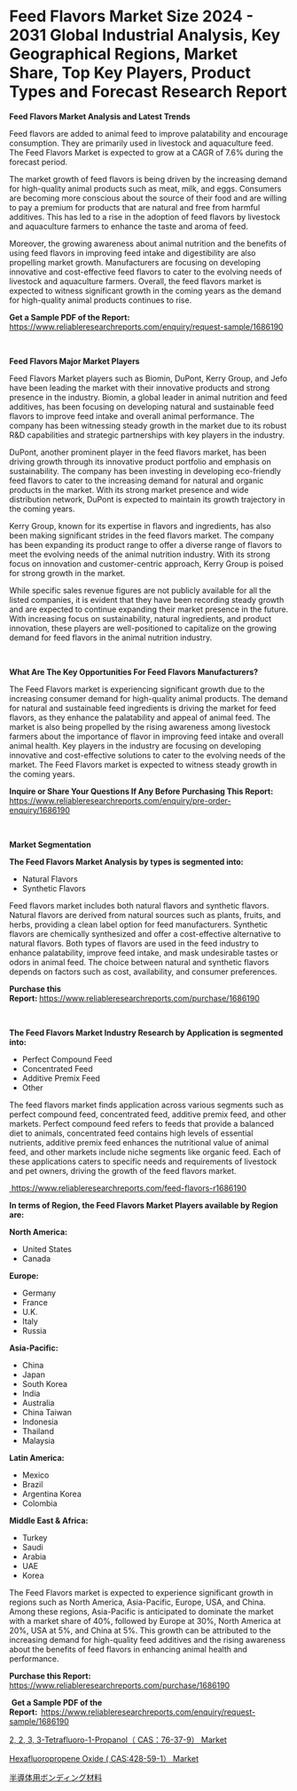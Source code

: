 <p><h1>Feed Flavors Market Size 2024 - 2031 Global Industrial Analysis, Key Geographical Regions, Market Share, Top Key Players, Product Types and Forecast Research Report</h1></p><p><strong>Feed Flavors Market Analysis and Latest Trends</strong></p>
<p><p>Feed flavors are added to animal feed to improve palatability and encourage consumption. They are primarily used in livestock and aquaculture feed. The Feed Flavors Market is expected to grow at a CAGR of 7.6% during the forecast period.</p><p>The market growth of feed flavors is being driven by the increasing demand for high-quality animal products such as meat, milk, and eggs. Consumers are becoming more conscious about the source of their food and are willing to pay a premium for products that are natural and free from harmful additives. This has led to a rise in the adoption of feed flavors by livestock and aquaculture farmers to enhance the taste and aroma of feed.</p><p>Moreover, the growing awareness about animal nutrition and the benefits of using feed flavors in improving feed intake and digestibility are also propelling market growth. Manufacturers are focusing on developing innovative and cost-effective feed flavors to cater to the evolving needs of livestock and aquaculture farmers. Overall, the feed flavors market is expected to witness significant growth in the coming years as the demand for high-quality animal products continues to rise.</p></p>
<p><strong>Get a Sample PDF of the Report:&nbsp;</strong> <a href="https://www.reliableresearchreports.com/enquiry/request-sample/1686190">https://www.reliableresearchreports.com/enquiry/request-sample/1686190</a></p>
<p>&nbsp;</p>
<p><strong>Feed Flavors Major Market Players</strong></p>
<p><p>Feed Flavors Market players such as Biomin, DuPont, Kerry Group, and Jefo have been leading the market with their innovative products and strong presence in the industry. Biomin, a global leader in animal nutrition and feed additives, has been focusing on developing natural and sustainable feed flavors to improve feed intake and overall animal performance. The company has been witnessing steady growth in the market due to its robust R&D capabilities and strategic partnerships with key players in the industry.</p><p>DuPont, another prominent player in the feed flavors market, has been driving growth through its innovative product portfolio and emphasis on sustainability. The company has been investing in developing eco-friendly feed flavors to cater to the increasing demand for natural and organic products in the market. With its strong market presence and wide distribution network, DuPont is expected to maintain its growth trajectory in the coming years.</p><p>Kerry Group, known for its expertise in flavors and ingredients, has also been making significant strides in the feed flavors market. The company has been expanding its product range to offer a diverse range of flavors to meet the evolving needs of the animal nutrition industry. With its strong focus on innovation and customer-centric approach, Kerry Group is poised for strong growth in the market.</p><p>While specific sales revenue figures are not publicly available for all the listed companies, it is evident that they have been recording steady growth and are expected to continue expanding their market presence in the future. With increasing focus on sustainability, natural ingredients, and product innovation, these players are well-positioned to capitalize on the growing demand for feed flavors in the animal nutrition industry.</p></p>
<p>&nbsp;</p>
<p><strong>What Are The Key Opportunities For Feed Flavors Manufacturers?</strong></p>
<p><p>The Feed Flavors market is experiencing significant growth due to the increasing consumer demand for high-quality animal products. The demand for natural and sustainable feed ingredients is driving the market for feed flavors, as they enhance the palatability and appeal of animal feed. The market is also being propelled by the rising awareness among livestock farmers about the importance of flavor in improving feed intake and overall animal health. Key players in the industry are focusing on developing innovative and cost-effective solutions to cater to the evolving needs of the market. The Feed Flavors market is expected to witness steady growth in the coming years.</p></p>
<p><strong>Inquire or Share Your Questions If Any Before Purchasing This Report:</strong> <a href="https://www.reliableresearchreports.com/enquiry/pre-order-enquiry/1686190">https://www.reliableresearchreports.com/enquiry/pre-order-enquiry/1686190</a></p>
<p>&nbsp;</p>
<p><strong>Market Segmentation</strong></p>
<p><strong>The Feed Flavors Market Analysis by types is segmented into:</strong></p>
<p><ul><li>Natural Flavors</li><li>Synthetic Flavors</li></ul></p>
<p><p>Feed flavors market includes both natural flavors and synthetic flavors. Natural flavors are derived from natural sources such as plants, fruits, and herbs, providing a clean label option for feed manufacturers. Synthetic flavors are chemically synthesized and offer a cost-effective alternative to natural flavors. Both types of flavors are used in the feed industry to enhance palatability, improve feed intake, and mask undesirable tastes or odors in animal feed. The choice between natural and synthetic flavors depends on factors such as cost, availability, and consumer preferences.</p></p>
<p><strong>Purchase this Report:&nbsp;</strong><a href="https://www.reliableresearchreports.com/purchase/1686190">https://www.reliableresearchreports.com/purchase/1686190</a></p>
<p>&nbsp;</p>
<p><strong>The Feed Flavors Market Industry Research by Application is segmented into:</strong></p>
<p><ul><li>Perfect Compound Feed</li><li>Concentrated Feed</li><li>Additive Premix Feed</li><li>Other</li></ul></p>
<p><p>The feed flavors market finds application across various segments such as perfect compound feed, concentrated feed, additive premix feed, and other markets. Perfect compound feed refers to feeds that provide a balanced diet to animals, concentrated feed contains high levels of essential nutrients, additive premix feed enhances the nutritional value of animal feed, and other markets include niche segments like organic feed. Each of these applications caters to specific needs and requirements of livestock and pet owners, driving the growth of the feed flavors market.</p></p>
<p><a href="https://www.reliableresearchreports.com/feed-flavors-r1686190">&nbsp;https://www.reliableresearchreports.com/feed-flavors-r1686190</a></p>
<p><strong>In terms of Region, the Feed Flavors Market Players available by Region are:</strong></p>
<p>
    <p> <strong> North America: </strong>
        <ul>
            <li>United States</li>
            <li>Canada</li>
        </ul>
        </p> 
    <p> <strong> Europe: </strong>
        <ul>
            <li>Germany</li>
            <li>France</li>
            <li>U.K.</li>
            <li>Italy</li>
            <li>Russia</li>
        </ul>
        </p> 
    <p> <strong> Asia-Pacific: </strong>
        <ul>
            <li>China</li>
            <li>Japan</li>
            <li>South Korea</li>
            <li>India</li>
            <li>Australia</li>
            <li>China Taiwan</li>
            <li>Indonesia</li>
            <li>Thailand</li>
            <li>Malaysia</li>
        </ul>
        </p> 
    <p> <strong> Latin America: </strong>
        <ul>
            <li>Mexico</li>
            <li>Brazil</li>
            <li>Argentina Korea</li>
            <li>Colombia</li>
        </ul>
        </p> 
    <p> <strong> Middle East & Africa: </strong>
        <ul>
            <li>Turkey</li>
            <li>Saudi</li>
            <li>Arabia</li>
            <li>UAE</li>
            <li>Korea</li>
        </ul>
    </p>
    </p>
<p><p>The Feed Flavors market is expected to experience significant growth in regions such as North America, Asia-Pacific, Europe, USA, and China. Among these regions, Asia-Pacific is anticipated to dominate the market with a market share of 40%, followed by Europe at 30%, North America at 20%, USA at 5%, and China at 5%. This growth can be attributed to the increasing demand for high-quality feed additives and the rising awareness about the benefits of feed flavors in enhancing animal health and performance.</p></p>
<p><strong>Purchase this Report: </strong><a href="https://www.reliableresearchreports.com/purchase/1686190">https://www.reliableresearchreports.com/purchase/1686190</a></p>
<p>&nbsp;<strong>Get a Sample PDF of the Report:&nbsp;&nbsp;</strong><a href="https://www.reliableresearchreports.com/enquiry/request-sample/1686190">https://www.reliableresearchreports.com/enquiry/request-sample/1686190</a></p>
<p><strong></strong></p>
<p><p><a href="https://github.com/sonuprakash1/Market-Research-Report-List-3/blob/main/2-2-3-3-tetrafluoro-1-propanol-cas76-37-9-market.md">2, 2, 3, 3-Tetrafluoro-1-Propanol（ CAS：76-37-9） Market</a></p><p><a href="https://github.com/Whitneyboyettebo9kiw7yr13/Market-Research-Report-List-3/blob/main/hexafluoropropene-oxide-cas428-59-1-market.md">Hexafluoropropene Oxide ( CAS:428-59-1） Market</a></p><p><a href="https://github.com/klon646/Market-Research-Report-List-1/blob/main/2137580119702.md">半導体用ボンディング材料</a></p></p>